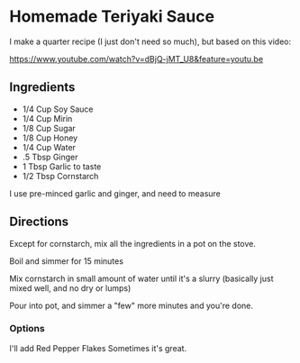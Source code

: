 
# Homemade Teriyaki Sauce
I make a quarter recipe (I just don't need so much), but based on this video:

https://www.youtube.com/watch?v=dBjQ-jMT_U8&feature=youtu.be

## Ingredients
* 1/4 Cup Soy Sauce
* 1/4 Cup Mirin
* 1/8 Cup Sugar
* 1/8 Cup Honey
* 1/4 Cup Water
* .5 Tbsp Ginger
* 1 Tbsp Garlic to taste
* 1/2 Tbsp Cornstarch

I use pre-minced garlic and ginger, and need to measure

## Directions
Except for cornstarch, mix all the ingredients in a pot on the stove.

Boil and simmer for 15 minutes

Mix cornstarch in small amount of water until it's a slurry (basically just mixed well, and no dry or lumps)

Pour into pot, and simmer a "few" more minutes and you're done.

### Options
I'll add Red Pepper Flakes Sometimes it's great.
